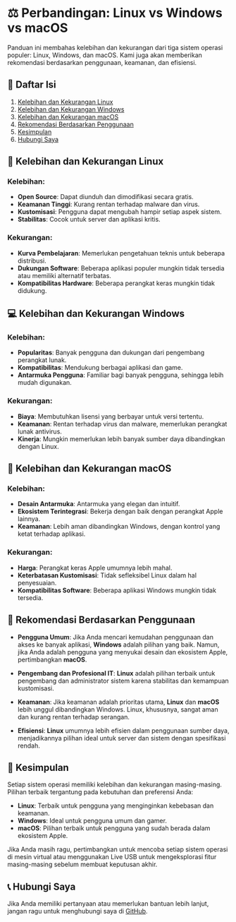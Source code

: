 # ⚖️ Perbandingan: Linux vs Windows vs macOS

Panduan ini membahas kelebihan dan kekurangan dari tiga sistem operasi populer: Linux, Windows, dan macOS. Kami juga akan memberikan rekomendasi berdasarkan penggunaan, keamanan, dan efisiensi.

## 🚀 Daftar Isi

1. [Kelebihan dan Kekurangan Linux](#kelebihan-dan-kekurangan-linux)
2. [Kelebihan dan Kekurangan Windows](#kelebihan-dan-kekurangan-windows)
3. [Kelebihan dan Kekurangan macOS](#kelebihan-dan-kekurangan-macos)
4. [Rekomendasi Berdasarkan Penggunaan](#rekomenasi-berdasarkan-penggunaan)
5. [Kesimpulan](#kesimpulan)
6. [Hubungi Saya](#hubungi-saya)

## 🐧 Kelebihan dan Kekurangan Linux

### Kelebihan:
- **Open Source**: Dapat diunduh dan dimodifikasi secara gratis.
- **Keamanan Tinggi**: Kurang rentan terhadap malware dan virus.
- **Kustomisasi**: Pengguna dapat mengubah hampir setiap aspek sistem.
- **Stabilitas**: Cocok untuk server dan aplikasi kritis.

### Kekurangan:
- **Kurva Pembelajaran**: Memerlukan pengetahuan teknis untuk beberapa distribusi.
- **Dukungan Software**: Beberapa aplikasi populer mungkin tidak tersedia atau memiliki alternatif terbatas.
- **Kompatibilitas Hardware**: Beberapa perangkat keras mungkin tidak didukung.

## 💻 Kelebihan dan Kekurangan Windows

### Kelebihan:
- **Popularitas**: Banyak pengguna dan dukungan dari pengembang perangkat lunak.
- **Kompatibilitas**: Mendukung berbagai aplikasi dan game.
- **Antarmuka Pengguna**: Familiar bagi banyak pengguna, sehingga lebih mudah digunakan.

### Kekurangan:
- **Biaya**: Membutuhkan lisensi yang berbayar untuk versi tertentu.
- **Keamanan**: Rentan terhadap virus dan malware, memerlukan perangkat lunak antivirus.
- **Kinerja**: Mungkin memerlukan lebih banyak sumber daya dibandingkan dengan Linux.

## 🍏 Kelebihan dan Kekurangan macOS

### Kelebihan:
- **Desain Antarmuka**: Antarmuka yang elegan dan intuitif.
- **Ekosistem Terintegrasi**: Bekerja dengan baik dengan perangkat Apple lainnya.
- **Keamanan**: Lebih aman dibandingkan Windows, dengan kontrol yang ketat terhadap aplikasi.

### Kekurangan:
- **Harga**: Perangkat keras Apple umumnya lebih mahal.
- **Keterbatasan Kustomisasi**: Tidak sefleksibel Linux dalam hal penyesuaian.
- **Kompatibilitas Software**: Beberapa aplikasi Windows mungkin tidak tersedia.

## 📝 Rekomendasi Berdasarkan Penggunaan

- **Pengguna Umum**: Jika Anda mencari kemudahan penggunaan dan akses ke banyak aplikasi, **Windows** adalah pilihan yang baik. Namun, jika Anda adalah pengguna yang menyukai desain dan ekosistem Apple, pertimbangkan **macOS**.

- **Pengembang dan Profesional IT**: **Linux** adalah pilihan terbaik untuk pengembang dan administrator sistem karena stabilitas dan kemampuan kustomisasi.

- **Keamanan**: Jika keamanan adalah prioritas utama, **Linux** dan **macOS** lebih unggul dibandingkan Windows. Linux, khususnya, sangat aman dan kurang rentan terhadap serangan.

- **Efisiensi**: **Linux** umumnya lebih efisien dalam penggunaan sumber daya, menjadikannya pilihan ideal untuk server dan sistem dengan spesifikasi rendah.

## 🏁 Kesimpulan

Setiap sistem operasi memiliki kelebihan dan kekurangan masing-masing. Pilihan terbaik tergantung pada kebutuhan dan preferensi Anda:

- **Linux**: Terbaik untuk pengguna yang menginginkan kebebasan dan keamanan.
- **Windows**: Ideal untuk pengguna umum dan gamer.
- **macOS**: Pilihan terbaik untuk pengguna yang sudah berada dalam ekosistem Apple.

Jika Anda masih ragu, pertimbangkan untuk mencoba setiap sistem operasi di mesin virtual atau menggunakan Live USB untuk mengeksplorasi fitur masing-masing sebelum membuat keputusan akhir.

## 📞 Hubungi Saya

Jika Anda memiliki pertanyaan atau memerlukan bantuan lebih lanjut, jangan ragu untuk menghubungi saya di [GitHub](https://github.com/lamberthrumpaidus).
